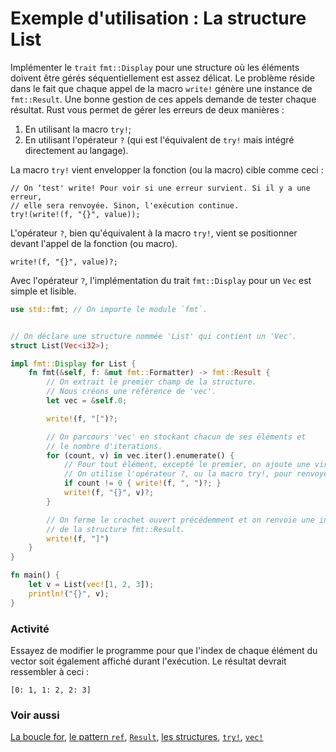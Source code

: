 # Exemple d'utilisation : La structure List

Implémenter le `trait` `fmt::Display` pour une structure où les éléments doivent être gérés séquentiellement est assez délicat. Le problème réside dans le fait que chaque appel de la macro `write!` génère une instance de `fmt::Result`. Une bonne gestion de ces appels demande de tester chaque résultat. Rust vous permet de gérer les erreurs de deux manières :

1. En utilisant la macro `try!`;
2. En utilisant l'opérateur `?` (qui est l'équivalent de `try!` mais intégré directement au langage).

La macro `try!` vient envelopper la fonction (ou la macro) cible comme ceci :

```text
// On ‘test' write! Pour voir si une erreur survient. Si il y a une erreur, 
// elle sera renvoyée. Sinon, l'exécution continue. 
try!(write!(f, "{}", value));
```

L'opérateur `?`, bien qu'équivalent à la macro `try!`, vient se positionner devant l'appel de la fonction (ou macro).


```text
write!(f, "{}", value)?;
```

Avec l'opérateur `?`, l'implémentation du trait `fmt::Display` pour un `Vec` est simple et lisible.

```rust
use std::fmt; // On importe le module `fmt`.


// On déclare une structure nommée 'List' qui contient un 'Vec'.
struct List(Vec<i32>);

impl fmt::Display for List {
    fn fmt(&self, f: &mut fmt::Formatter) -> fmt::Result {
        // On extrait le premier champ de la structure. 
        // Nous créons une référence de 'vec'.
        let vec = &self.0;

        write!(f, "[")?;

        // On parcours 'vec' en stockant chacun de ses éléments et 
        // le nombre d'iterations.
        for (count, v) in vec.iter().enumerate() {
            // Pour tout élément, excepté le premier, on ajoute une virgule.
            // On utilise l'opérateur ?, ou la macro try!, pour renvoyer les erreurs.
            if count != 0 { write!(f, ", ")?; }
            write!(f, "{}", v)?;
        }

        // On ferme le crochet ouvert précédemment et on renvoie une instance 
        // de la structure fmt::Result.
        write!(f, "]")
    }
}

fn main() {
    let v = List(vec![1, 2, 3]);
    println!("{}", v);
}
```

### Activité

Essayez de modifier le programme pour que l'index de chaque élément du vector soit également affiché durant l'exécution. Le résultat devrait ressembler à ceci :

```text
[0: 1, 1: 2, 2: 3]
```

### Voir aussi

[La boucle for](../chapitre7/forintervalles.html), [le pattern `ref`](../chapitre13/refpattern.html), [`Result`](../chapitre17/enumresult.html), [les structures](../chapitre3/struct.html), [`try!`](../chapitre17/trymacro.html), [`vec!`](../chapitre17/vecteurs.html)